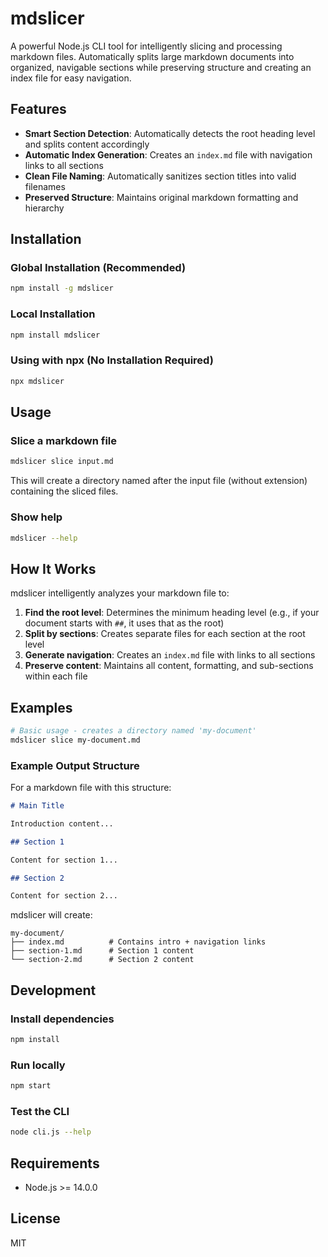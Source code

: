 # mdslicer

A powerful Node.js CLI tool for intelligently slicing and processing markdown files. Automatically splits large markdown documents into organized, navigable sections while preserving structure and creating an index file for easy navigation.

## Features

- **Smart Section Detection**: Automatically detects the root heading level and splits content accordingly
- **Automatic Index Generation**: Creates an `index.md` file with navigation links to all sections
- **Clean File Naming**: Automatically sanitizes section titles into valid filenames
- **Preserved Structure**: Maintains original markdown formatting and hierarchy

## Installation

### Global Installation (Recommended)

```bash
npm install -g mdslicer
```

### Local Installation

```bash
npm install mdslicer
```

### Using with npx (No Installation Required)

```bash
npx mdslicer
```

## Usage

### Slice a markdown file

```bash
mdslicer slice input.md
```

This will create a directory named after the input file (without extension) containing the sliced files.

### Show help

```bash
mdslicer --help
```

## How It Works

mdslicer intelligently analyzes your markdown file to:

1. **Find the root level**: Determines the minimum heading level (e.g., if your document starts with `##`, it uses that as the root)
2. **Split by sections**: Creates separate files for each section at the root level
3. **Generate navigation**: Creates an `index.md` file with links to all sections
4. **Preserve content**: Maintains all content, formatting, and sub-sections within each file

## Examples

```bash
# Basic usage - creates a directory named 'my-document'
mdslicer slice my-document.md
```

### Example Output Structure

For a markdown file with this structure:

```markdown
# Main Title

Introduction content...

## Section 1

Content for section 1...

## Section 2

Content for section 2...
```

mdslicer will create:

```
my-document/
├── index.md          # Contains intro + navigation links
├── section-1.md      # Section 1 content
└── section-2.md      # Section 2 content
```

## Development

### Install dependencies

```bash
npm install
```

### Run locally

```bash
npm start
```

### Test the CLI

```bash
node cli.js --help
```

## Requirements

- Node.js >= 14.0.0

## License

MIT
